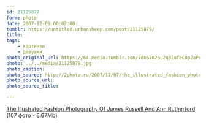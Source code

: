 ```yaml
---
id: 21125879
form: photo
date: 2007-12-09 00:02:00
tumblr: https://untitled.urbansheep.com/post/21125879/
title:
tags:
    - картинки
    - девушки
photo_original_url: https://64.media.tumblr.com/78n67m26L2q8lofeCDp2aPE4_540.jpg
photo: ../../media/21125879.jpg
photo_caption:
photo_source: http://2photo.ru/2007/12/07/the_illustrated_fashion_photography_of_james_russell_and_ann_rutherford.html
photo_source_url:
photo_source_title:

---
```


<p><a href="http://2photo.ru/2007/12/07/the_illustrated_fashion_photography_of_james_russell_and_ann_rutherford.html">The Illustrated Fashion Photography Of James Russell And Ann Rutherford</a> (107 фото - 6.67Mb)</p>
